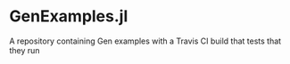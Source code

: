 # GenExamples.jl
A repository containing Gen examples with a Travis CI build that tests that they run
